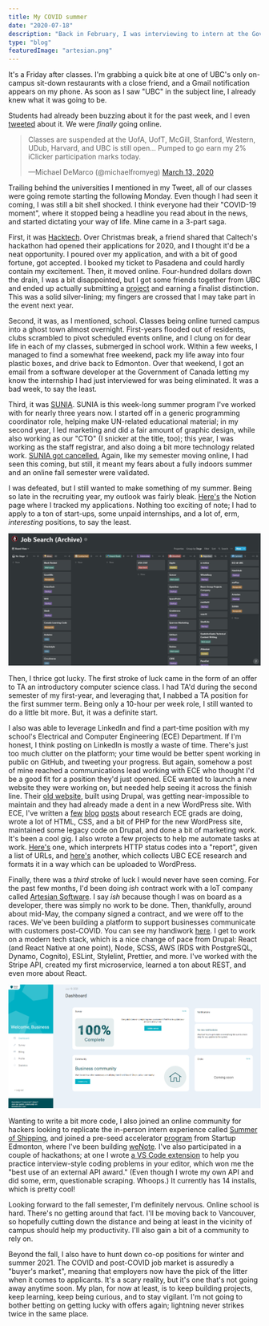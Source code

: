```yaml
---
title: My COVID summer
date: "2020-07-18"
description: "Back in February, I was interviewing to intern at the Government of Canada and wrapping up my freshman year in Vancouver. Now, I'm interning at an IoT start-up and stuck back in my hometown. Here, I try to break down how that happened."
type: "blog"
featuredImage: "artesian.png"
---
```


It's a Friday after classes. I'm grabbing a quick bite at one of UBC's only on-campus sit-down restaurants with a close friend, and a Gmail notification appears on my phone. As soon as I saw "UBC" in the subject line, I already knew what it was going to be.

Students had already been buzzing about it for the past week, and I even [tweeted](https://twitter.com/michaelfromyeg/status/1238500414053429248?ref_src=twsrc%5Etfw) about it. We were _finally_ going online.

> Classes are suspended at the UofA, UofT, McGill, Stanford, Western, UDub, Harvard, and UBC is still open... Pumped to go earn my 2% iClicker participation marks today.
>
> —Michael DeMarco (@michaelfromyeg) [March 13, 2020](https://twitter.com/michaelfromyeg/status/1238500414053429248?ref_src=twsrc%5Etfw)

Trailing behind the universities I mentioned in my Tweet, all of our classes were going remote starting the following Monday. Even though I had seen it coming, I was still a bit shell shocked. I think everyone had their "COVID-19 moment", where it stopped being a headline you read about in the news, and started dictating your way of life. Mine came in a 3-part saga.

First, it was [Hacktech](https://hacktech.io/). Over Christmas break, a friend shared that Caltech's hackathon had opened their applications for 2020, and I thought it'd be a neat opportunity. I poured over my application, and with a bit of good fortune, got accepted. I booked my ticket to Pasadena and could hardly contain my excitement. Then, it moved online. Four-hundred dollars down the drain, I was a bit disappointed, but I got some friends together from UBC and ended up actually submitting a [project](https://rapviz.appspot.com/) and earning a finalist distinction. This was a solid silver-lining; my fingers are crossed that I may take part in the event next year.

Second, it was, as I mentioned, school. Classes being online turned campus into a ghost town almost overnight. First-years flooded out of residents, clubs scrambled to pivot scheduled events online, and I clung on for dear life in each of my classes, submerged in school work. Within a few weeks, I managed to find a somewhat free weekend, pack my life away into four plastic boxes, and drive back to Edmonton. Over that weekend, I got an email from a software developer at the Government of Canada letting my know the internship I had just interviewed for was being eliminated. It was a bad week, to say the least.

Third, it was [SUNIA](https://sunia.ca). SUNIA is this week-long summer program I've worked with for nearly three years now. I started off in a generic programming coordinator role, helping make UN-related educational material; in my second year, I led marketing and did a fair amount of graphic design, while also working as our "CTO" (I snicker at the title, too); this year, I was working as the staff registrar, and also doing a bit more technology related work. [SUNIA got cancelled.](https://www.sunia.ca/covid) Again, like my semester moving online, I had seen this coming, but still, it meant my fears about a fully indoors summer and an online fall semester were validated.

I was defeated, but I still wanted to make something of my summer. Being so late in the recruiting year, my outlook was fairly bleak. [Here's](https://www.notion.so/michaelfromyeg/49058c86c8d44605b65f9637d8f9e8a7?v=3acd8e103476491f833c4d69a39995df) the Notion page where I tracked my applications. Nothing too exciting of note; I had to apply to a ton of start-ups, some unpaid internships, and a lot of, erm, _interesting_ positions, to say the least.

![A screenshot of my Notion page](notion.png)

Then, I thrice got lucky. The first stroke of luck came in the form of an offer to TA an introductory computer science class. I had TA'd during the second semester of my first-year, and leveraging that, I nabbed a TA position for the first summer term. Being only a 10-hour per week role, I still wanted to do a little bit more. But, it was a definite start.

I also was able to leverage LinkedIn and find a part-time position with my school's Electrical and Computer Engineering (ECE) Department. If I'm honest, I think posting on LinkedIn is mostly a waste of time. There's just too much clutter on the platform; your time would be better spent working in public on GitHub, and tweeting your progress. But again, somehow a post of mine reached a communications lead working with ECE who thought I'd be a good fit for a position they'd just opened. ECE wanted to launch a new website they were working on, but needed help seeing it across the finish line. Their [old website](https://ece.ubc.ca/), built using Drupal, was getting near-impossible to maintain and they had already made a dent in a new WordPress site. With ECE, I've written a [few](https://ece.ubc.ca/news/202005/ece-capstone-faculty-award-recipients) [blog](https://ece.ubc.ca/news/202006/ece-phd-candidate-awarded-prestigious-microsoft-research-grant) [posts](https://ece.ubc.ca/news/202007/ubc-masc-student-developing-wearable-device-track-heart-and-brain-signals) about research ECE grads are doing, wrote a lot of HTML, CSS, and a bit of PHP for the new WordPress site, maintained some legacy code on Drupal, and done a bit of marketing work. It's been a cool gig. I also wrote a few projects to help me automate tasks at work. [Here's](https://github.com/michaelfromyeg/pylink) one, which interprets HTTP status codes into a "report", given a list of URLs, and [here's](https://github.com/michaelfromyeg/rECEsearch) another, which collects UBC ECE research and formats it in a way which can be uploaded to WordPress.

Finally, there was a _third_ stroke of luck I would never have seen coming. For the past few months, I'd been doing _ish_ contract work with a IoT company called [Artesian Software](https://artesiansoft.com/). I say _ish_ because though I was on board as a developer, there was simply no work to be done. Then, thankfully, around about mid-May, the company signed a contract, and we were off to the races. We've been building a platform to support businesses communicate with customers post-COVID. You can see my handiwork [here](https://shieldscore.com/). I get to work on a modern tech stack, which is a nice change of pace from Drupal: React (and React Native at one point), Node, SCSS, AWS (RDS with PostgreSQL, Dynamo, Cognito), ESLint, Stylelint, Prettier, and more. I've worked with the Stripe API, created my first microservice, learned a ton about REST, and even more about React.

![A screenshot of ShieldScore](artesian.png)

Wanting to write a bit more code, I also joined an online community for hackers looking to replicate the in-person intern experience called [Summer of Shipping](https://summerofshipping.com/), and joined a pre-seed accelerator [program](https://studentstartuplife.com/programs/student-summer-program) from Startup Edmonton, where I've been building [weNote](https://wenote.ca). I've also participated in a couple of hackathons; at one I wrote [a VS Code extension](https://marketplace.visualstudio.com/items?itemName=michaelfromyeg.vscode-puzzle) to help you practice interview-style coding problems in your editor, which won me the "best use of an external API award." (Even though I wrote my own API and did some, erm, questionable scraping. Whoops.) It currently has 14 installs, which is pretty cool!

Looking forward to the fall semester, I'm definitely nervous. Online school is hard. There's no getting around that fact. I'll be moving back to Vancouver, so hopefully cutting down the distance and being at least in the vicinity of campus should help my productivity. I'll also gain a bit of a community to rely on.

Beyond the fall, I also have to hunt down co-op positions for winter and summer 2021. The COVID and post-COVID job market is assuredly a "buyer's market", meaning that employers now have the pick of the litter when it comes to applicants. It's a scary reality, but it's one that's not going away anytime soon. My plan, for now at least, is to keep building projects, keep learning, keep being curious, and to stay vigilant. I'm not going to bother betting on getting lucky with offers again; lightning never strikes twice in the same place.

